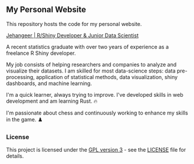 ## My Personal Website

This repository hosts the code for my personal website.

[Jehangeer | R/Shiny Developer & Junior Data Scientist](https://www.aswanijehangeer.com)

A recent statistics graduate with over two years of experience as a freelance R Shiny developer.

My job consists of helping researchers and companies to analyze and visualize their datasets. I am skilled for most data-science steps: data pre-processing, application of statistical methods, data visualization, shiny dashboards, and machine learning.

I'm a quick learner, always trying to improve. I've developed skills in web development and am learning Rust. 🔥

I'm passionate about chess and continuously working to enhance my skills in the game. ♟️

### License

This project is licensed under the [GPL version 3](https://www.gnu.org/licenses/gpl-3.0-standalone.html) - see the [LICENSE](LICENSE.md) file for details.
